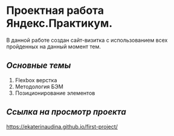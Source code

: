 # Проектная работа Яндекс.Практикум.

В данной работе создан сайт-визитка с использованием всех пройденных на данный момент тем.

## *Основные темы*

1. Flexbox верстка
2. Методология БЭМ
3. Позиционирование элементов

## *Ссылка на просмотр проекта*

https://ekaterinaudina.github.io/first-project/
